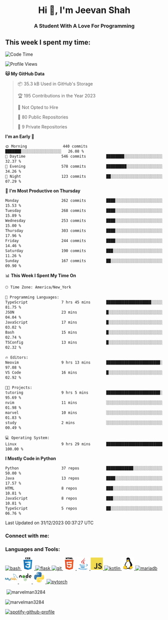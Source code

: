 <h1 align="center">Hi 👋, I'm Jeevan Shah</h1>
<h3 align="center">A Student With A Love For Programming</h3>

## This week I spent my time:

<!--START_SECTION:waka-->
![Code Time](http://img.shields.io/badge/Code%20Time-415%20hrs%2058%20mins-blue)

![Profile Views](http://img.shields.io/badge/Profile%20Views-0-blue)

**🐱 My GitHub Data** 

> 📦 35.3 kB Used in GitHub's Storage 
 > 
> 🏆 195 Contributions in the Year 2023
 > 
> 🚫 Not Opted to Hire
 > 
> 📜 80 Public Repositories 
 > 
> 🔑 9 Private Repositories 
 > 
**I'm an Early 🐤** 

```text
🌞 Morning                440 commits         ███████░░░░░░░░░░░░░░░░░░   26.08 % 
🌆 Daytime                546 commits         ████████░░░░░░░░░░░░░░░░░   32.37 % 
🌃 Evening                578 commits         █████████░░░░░░░░░░░░░░░░   34.26 % 
🌙 Night                  123 commits         ██░░░░░░░░░░░░░░░░░░░░░░░   07.29 % 
```
📅 **I'm Most Productive on Thursday** 

```text
Monday                   262 commits         ████░░░░░░░░░░░░░░░░░░░░░   15.53 % 
Tuesday                  268 commits         ████░░░░░░░░░░░░░░░░░░░░░   15.89 % 
Wednesday                253 commits         ████░░░░░░░░░░░░░░░░░░░░░   15.00 % 
Thursday                 303 commits         ████░░░░░░░░░░░░░░░░░░░░░   17.96 % 
Friday                   244 commits         ████░░░░░░░░░░░░░░░░░░░░░   14.46 % 
Saturday                 190 commits         ███░░░░░░░░░░░░░░░░░░░░░░   11.26 % 
Sunday                   167 commits         ██░░░░░░░░░░░░░░░░░░░░░░░   09.90 % 
```


📊 **This Week I Spent My Time On** 

```text
🕑︎ Time Zone: America/New_York

💬 Programming Languages: 
TypeScript               7 hrs 45 mins       ████████████████████░░░░░   81.75 % 
JSON                     23 mins             █░░░░░░░░░░░░░░░░░░░░░░░░   04.04 % 
JavaScript               17 mins             █░░░░░░░░░░░░░░░░░░░░░░░░   03.02 % 
Bash                     15 mins             █░░░░░░░░░░░░░░░░░░░░░░░░   02.74 % 
TSConfig                 13 mins             █░░░░░░░░░░░░░░░░░░░░░░░░   02.32 % 

🔥 Editors: 
Neovim                   9 hrs 13 mins       ████████████████████████░   97.08 % 
VS Code                  16 mins             █░░░░░░░░░░░░░░░░░░░░░░░░   02.92 % 

🐱‍💻 Projects: 
tutoring                 9 hrs 5 mins        ████████████████████████░   95.69 % 
nvim                     11 mins             ░░░░░░░░░░░░░░░░░░░░░░░░░   01.98 % 
marvel                   10 mins             ░░░░░░░░░░░░░░░░░░░░░░░░░   01.83 % 
study                    2 mins              ░░░░░░░░░░░░░░░░░░░░░░░░░   00.49 % 

💻 Operating System: 
Linux                    9 hrs 29 mins       █████████████████████████   100.00 % 
```

**I Mostly Code in Python** 

```text
Python                   37 repos            ████████████░░░░░░░░░░░░░   50.00 % 
Java                     13 repos            ████░░░░░░░░░░░░░░░░░░░░░   17.57 % 
HTML                     8 repos             ███░░░░░░░░░░░░░░░░░░░░░░   10.81 % 
JavaScript               8 repos             ███░░░░░░░░░░░░░░░░░░░░░░   10.81 % 
TypeScript               5 repos             ██░░░░░░░░░░░░░░░░░░░░░░░   06.76 % 
```




 Last Updated on 31/12/2023 00:37:27 UTC
<!--END_SECTION:waka-->

<h3 align="left">Connect with me:</h3>
<p align="left">

</p>

<h3 align="left">Languages and Tools:</h3>
<p align="left"> <a href="https://www.gnu.org/software/bash/" target="_blank"> <img src="https://www.vectorlogo.zone/logos/gnu_bash/gnu_bash-icon.svg" alt="bash" width="40" height="40"/> </a> <a href="https://www.w3schools.com/css/" target="_blank"> <img src="https://raw.githubusercontent.com/devicons/devicon/master/icons/css3/css3-original-wordmark.svg" alt="css3" width="40" height="40"/> </a> <a href="https://flask.palletsprojects.com/" target="_blank"> <img src="https://www.vectorlogo.zone/logos/pocoo_flask/pocoo_flask-icon.svg" alt="flask" width="40" height="40"/> </a> <a href="https://git-scm.com/" target="_blank"> <img src="https://www.vectorlogo.zone/logos/git-scm/git-scm-icon.svg" alt="git" width="40" height="40"/> </a> <a href="https://www.w3.org/html/" target="_blank"> <img src="https://raw.githubusercontent.com/devicons/devicon/master/icons/html5/html5-original-wordmark.svg" alt="html5" width="40" height="40"/> </a> <a href="https://www.java.com" target="_blank"> <img src="https://raw.githubusercontent.com/devicons/devicon/master/icons/java/java-original.svg" alt="java" width="40" height="40"/> </a> <a href="https://developer.mozilla.org/en-US/docs/Web/JavaScript" target="_blank"> <img src="https://raw.githubusercontent.com/devicons/devicon/master/icons/javascript/javascript-original.svg" alt="javascript" width="40" height="40"/> </a> <a href="https://kotlinlang.org" target="_blank"> <img src="https://www.vectorlogo.zone/logos/kotlinlang/kotlinlang-icon.svg" alt="kotlin" width="40" height="40"/> </a> <a href="https://www.linux.org/" target="_blank"> <img src="https://raw.githubusercontent.com/devicons/devicon/master/icons/linux/linux-original.svg" alt="linux" width="40" height="40"/> </a> <a href="https://mariadb.org/" target="_blank"> <img src="https://www.vectorlogo.zone/logos/mariadb/mariadb-icon.svg" alt="mariadb" width="40" height="40"/> </a> <a href="https://www.mysql.com/" target="_blank"> <img src="https://raw.githubusercontent.com/devicons/devicon/master/icons/mysql/mysql-original-wordmark.svg" alt="mysql" width="40" height="40"/> </a> <a href="https://nodejs.org" target="_blank"> <img src="https://raw.githubusercontent.com/devicons/devicon/master/icons/nodejs/nodejs-original-wordmark.svg" alt="nodejs" width="40" height="40"/> </a> <a href="https://www.python.org" target="_blank"> <img src="https://raw.githubusercontent.com/devicons/devicon/master/icons/python/python-original.svg" alt="python" width="40" height="40"/> </a> <a href="https://pytorch.org/" target="_blank"> <img src="https://www.vectorlogo.zone/logos/pytorch/pytorch-icon.svg" alt="pytorch" width="40" height="40"/> </a> </p>


<p>&nbsp;<img align="center" src="https://github-readme-stats.vercel.app/api?username=marvelman3284&show_icons=true&locale=en&theme=blue-green" alt="marvelman3284" /></p>

<p><img align="center" src="https://github-readme-streak-stats.herokuapp.com/?user=marvelman3284&theme=blue-green" alt="marvelman3284" /></p>


[![spotify-github-profile](https://spotify-github-profile.vercel.app/api/view?uid=lp0lvf5zzesrwq2hdzmfnkjsq&cover_image=true&theme=default)](https://github.com/kittinan/spotify-github-profile)
